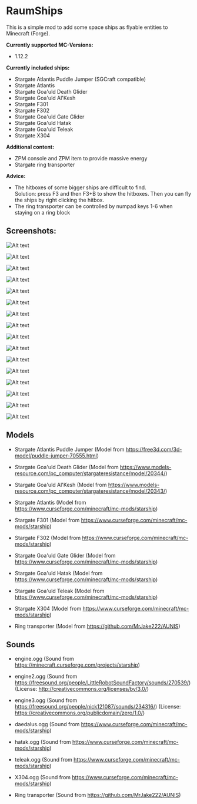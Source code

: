 # RaumShips
This is a simple mod to add some space ships as flyable entities to Minecraft (Forge).

**Currently supported MC-Versions:**
- 1.12.2

**Currently included ships:**
- Stargate Atlantis Puddle Jumper (SGCraft compatible)  
- Stargate Atlantis  
- Stargate Goa'uld Death Glider  
- Stargate Goa'uld Al'Kesh  
- Stargate F301  
- Stargate F302  
- Stargate Goa'uld Gate Glider  
- Stargate Goa'uld Hatak  
- Stargate Goa'uld Teleak  
- Stargate X304  

**Additional content:**
- ZPM console and ZPM item to provide massive energy
- Stargate ring transporter
  
**Advice:**  
- The hitboxes of some bigger ships are difficult to find.  
  Solution: press F3 and then F3+B to show the hitboxes. Then you can fly the ships by right clicking the hitbox.
- The ring transporter can be controlled by numpad keys 1-6 when staying on a ring block
  
## Screenshots:  
  
![Alt text](/src/test/resources/screenshots/PuddleJumperAir.png?raw=true "PuddleJumperAir")

![Alt text](/src/test/resources/screenshots/PuddleJumperSG.png?raw=true "PuddleJumperSG")

![Alt text](/src/test/resources/screenshots/PuddleJumperUnderWater.png?raw=true "PuddleJumperUnderWater")

![Alt text](/src/test/resources/screenshots/DeathGlider.png?raw=true "DeathGlider")

![Alt text](/src/test/resources/screenshots/AlKesh.png?raw=true "AlKesh")

![Alt text](/src/test/resources/screenshots/F301.png?raw=true "F301")

![Alt text](/src/test/resources/screenshots/F302.png?raw=true "F302")

![Alt text](/src/test/resources/screenshots/GateGlider.png?raw=true "GateGlider")

![Alt text](/src/test/resources/screenshots/Teleak.png?raw=true "Teleak")

![Alt text](/src/test/resources/screenshots/Hatak1.png?raw=true "Hatak1")

![Alt text](/src/test/resources/screenshots/Hatak2.png?raw=true "Hatak2")

![Alt text](/src/test/resources/screenshots/X304_1.png?raw=true "X304_1")

![Alt text](/src/test/resources/screenshots/X304_2.png?raw=true "X304_2")

![Alt text](/src/test/resources/screenshots/Atlantis1.png?raw=true "Atlantis1")

![Alt text](/src/test/resources/screenshots/Atlantis2.png?raw=true "Atlantis2")

![Alt text](/src/test/resources/screenshots/Ringtransporter.png?raw=true "Ringtransporter")
  
## Models

- Stargate Atlantis Puddle Jumper
(Model from https://free3d.com/3d-model/puddle-jumper-70555.html)

- Stargate Goa'uld Death Glider
(Model from https://www.models-resource.com/pc_computer/stargateresistance/model/20344/)

- Stargate Goa'uld Al'Kesh
(Model from https://www.models-resource.com/pc_computer/stargateresistance/model/20343/)

- Stargate Atlantis
(Model from https://www.curseforge.com/minecraft/mc-mods/starship)

- Stargate F301
(Model from https://www.curseforge.com/minecraft/mc-mods/starship)

- Stargate F302
(Model from https://www.curseforge.com/minecraft/mc-mods/starship)

- Stargate Goa'uld Gate Glider
(Model from https://www.curseforge.com/minecraft/mc-mods/starship)

- Stargate Goa'uld Hatak
(Model from https://www.curseforge.com/minecraft/mc-mods/starship)

- Stargate Goa'uld Teleak
(Model from https://www.curseforge.com/minecraft/mc-mods/starship)

- Stargate X304
(Model from https://www.curseforge.com/minecraft/mc-mods/starship)

- Ring transporter
(Model from https://github.com/MrJake222/AUNIS)

## Sounds

- engine.ogg
(Sound from https://minecraft.curseforge.com/projects/starship)

- engine2.ogg
(Sound from https://freesound.org/people/LittleRobotSoundFactory/sounds/270539/)
(License: http://creativecommons.org/licenses/by/3.0/)

- engine3.ogg
(Sound from https://freesound.org/people/nick121087/sounds/234316/)
(License: https://creativecommons.org/publicdomain/zero/1.0/)

- daedalus.ogg
(Sound from https://www.curseforge.com/minecraft/mc-mods/starship)

- hatak.ogg
(Sound from https://www.curseforge.com/minecraft/mc-mods/starship)

- teleak.ogg
(Sound from https://www.curseforge.com/minecraft/mc-mods/starship)

- X304.ogg
(Sound from https://www.curseforge.com/minecraft/mc-mods/starship)

- Ring transporter
(Sound from https://github.com/MrJake222/AUNIS)
